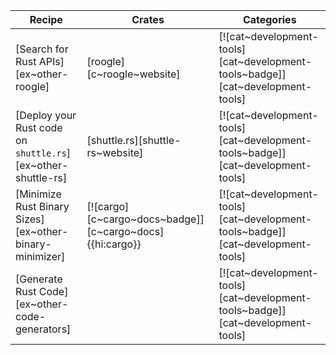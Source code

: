 | Recipe | Crates | Categories |
|---|---|---|
| [Search for Rust APIs][ex~other-roogle] | [roogle][c~roogle~website] | [![cat~development-tools][cat~development-tools~badge]][cat~development-tools] |
| [Deploy your Rust code on `shuttle.rs`][ex~other-shuttle-rs] | [shuttle.rs][shuttle-rs~website] | [![cat~development-tools][cat~development-tools~badge]][cat~development-tools] |
| [Minimize Rust Binary Sizes][ex~other-binary-minimizer] | [![cargo][c~cargo~docs~badge]][c~cargo~docs]{{hi:cargo}} | [![cat~development-tools][cat~development-tools~badge]][cat~development-tools] |
| [Generate Rust Code][ex~other-code-generators] | | [![cat~development-tools][cat~development-tools~badge]][cat~development-tools] |

